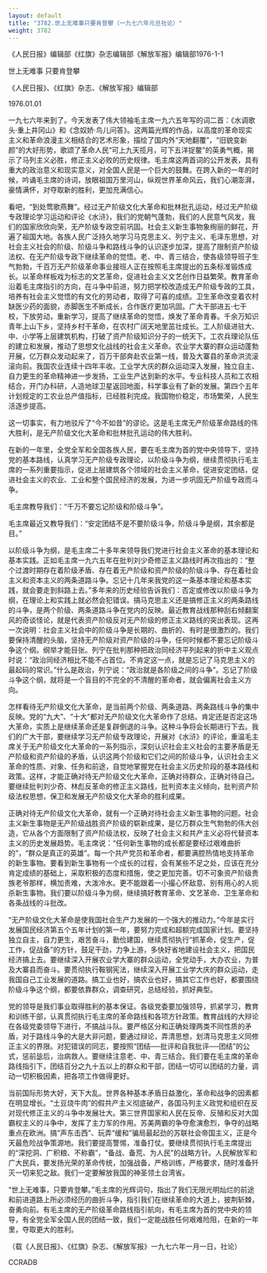 ```yaml
---
layout: default
title: "3782.世上无难事只要肯登攀（一九七六年元旦社论）"
weight: 3782
---
```


《人民日报》编辑部《红旗》杂志编辑部《解放军报》编辑部1976-1-1

世上无难事  只要肯登攀

《人民日报》、《红旗》杂志、《解放军报》编辑部

1976.01.01

一九七六年来到了。今天发表了伟大领袖毛主席一九六五年写的词二首：《水调歌头·重上井冈山》和《念奴娇·鸟儿问答》。这两篇光辉的作品，以高度的革命现实主义和革命浪漫主义相结合的艺术形象，描绘了国内外“天地翻覆”，“旧貌变新颜”的大好形势，歌颂了革命人民“可上九天揽月，可下五洋捉鳖”的英勇气概，揭示了马列主义必胜，修正主义必败的历史规律。毛主席这两首词的公开发表，具有重大的政治意义和现实意义，对全国人民是一个巨大的鼓舞。在跨入新的一年的时候，吟诵毛主席的诗词，放眼祖国万里河山，纵观世界革命风云，我们心潮澎湃，豪情满怀，对夺取新的胜利，更加充满信心。

看吧，“到处莺歌燕舞”。经过无产阶级文化大革命和批林批孔运动，经过无产阶级专政理论学习运动和评论《水浒》，我们的党朝气蓬勃，我们的人民意气风发，我们的国家欣欣向荣，无产阶级专政空前巩固。社会主义新生事物象绚丽的鲜花，开遍了祖国大地。各族人民广泛持久地学习马克思主义、列宁主义、毛泽东思想，对社会主义社会的阶级、阶级斗争和路线斗争的认识逐步加深，提高了限制资产阶级法权、在无产阶级专政下继续革命的觉悟。老、中、青三结合，使各级领导班子生气勃勃，千百万无产阶级革命事业接班人正在按照毛主席提出的五条标准锻炼成长。以革命样板戏为标志的文艺革命，促进社会主义文艺创作日益繁荣。教育革命沿着毛主席指引的方向，在斗争中前进，努力把学校改造成无产阶级专政的工具，培养有社会主义觉悟的有文化的劳动者，取得了可喜的成绩。卫生革命改变着农村缺医少药的面貌，赤脚医生不断成长，合作医疗更加巩固。广大干部进五·七干校，下放劳动，重新学习，提高了继续革命的觉悟，焕发了革命青春。千余万知识青年上山下乡，坚持乡村干革命，在农村广阔天地里茁壮成长。工人阶级进驻大、中、小学等上层建筑机构，打破了资产阶级知识分子的一统天下。工农兵理论队伍的建立和发展，推动了思想文化战线的社会主义革命。农业学大寨的群众运动蓬勃开展，亿万群众发动起来了，百万干部奔赴农业第一线，普及大寨县的革命洪流滚滚向前。我国农业连续十四年丰收。工业学大庆的群众运动深入发展，独立自主、自力更生的革命精神进一步发扬，工业生产达到新的水平。专业科技人员和工农相结合，开门办科研，人造地球卫星返回地面，科学事业有了新的发展。第四个五年计划规定的工农业总产值指标，已经胜利完成。我国物价稳定，市场繁荣，人民生活逐步提高。

这一切事实，有力地驳斥了“今不如昔”的谬论。这是毛主席无产阶级革命路线的伟大胜利，是无产阶级文化大革命和批林批孔运动的伟大胜利。

在新的一年里，全党全军和全国各族人民，要在毛主席为首的党中央领导下，坚持党的基本路线，认真学习无产阶级专政理论，以阶级斗争为纲，继续贯彻执行毛主席的一系列重要指示，促进上层建筑各个领域的社会主义革命，促进安定团结，促进社会主义的农业、工业和整个国民经济的发展，为进一步巩固无产阶级专政而斗争。

毛主席教导我们：“千万不要忘记阶级和阶级斗争”。

毛主席最近又教导我们：“安定团结不是不要阶级斗争，阶级斗争是纲，其余都是目。”

以阶级斗争为纲，是毛主席二十多年来领导我们党进行社会主义革命的基本理论和基本实践。正如毛主席一九六五年在批判刘少奇修正主义路线时再次指出的：“整个过渡时期存在着阶级矛盾、存在着无产阶级和资产阶级的阶级斗争、存在着社会主义和资本主义的两条道路斗争。忘记十几年来我党的这一条基本理论和基本实践，就会要走到斜路上去。”多年来的历史经验告诉我们：否定或修改以阶级斗争为纲，在理论上和实践上就必然会犯错误。搞马克思主义还是搞修正主义的两条路线的斗争，是两个阶级、两条道路斗争在党内的反映。最近教育战线那种刮右倾翻案风的奇谈怪论，就是代表资产阶级反对无产阶级的修正主义路线的突出表现。这再一次说明：社会主义社会中的阶级斗争是长期的、曲折的、有时是很激烈的。我们要保持清醒的头脑，坚持无产阶级对资产阶级的斗争，任何时候都不要忘记阶级斗争这个纲。纲举才能目张。列宁在批判那种把政治同经济平列起来的折中主义观点时说：“政治同经济相比不能不占首位。不肯定这一点，就是忘记了马克思主义的最起码的常识。”什么是政治，列宁说：“政治就是各阶级之间的斗争”。忘记了阶级斗争这个纲，就将是一个盲目的不完全的不清醒的革命者，就会偏离社会主义方向。

怎样看待无产阶级文化大革命，是当前两个阶级、两条道路、两条路线斗争的集中反映。党的“九大”、“十大”都对无产阶级文化大革命作了总结。肯定还是否定这场大革命，实质上是继续革命还是复辟倒退的斗争。这种斗争将会长期进行下去。我们的广大干部，要继续学习无产阶级专政理论，开展对《水浒》的评论，重温毛主席关于无产阶级文化大革命的一系列指示，深刻认识社会主义社会的主要矛盾是无产阶级和资产阶级的矛盾，认识这两个阶级和它们之间的阶级斗争，认识社会主义革命的性质、对象、任务和前途，自觉地掌握党在社会主义历史阶段的基本路线和政策。这样，才能正确对待无产阶级文化大革命，正确对待群众，正确对待自己。要继续批判刘少奇、林彪反革命的修正主义路线，批判资本主义倾向，批判资产阶级法权思想，保卫和发展无产阶级文化大革命的胜利成果。

正确对待无产阶级文化大革命，就有一个正确对待社会主义新生事物的问题。社会主义新生事物是无产阶级战胜资产阶级的崭新成果，是亿万群众生气勃勃的伟大创造，它从各个方面限制了资产阶级法权，反映了社会主义和共产主义必将代替资本主义的历史发展趋势。毛主席说：“任何新生事物的成长都是要经过艰难曲折的”，“群众是真正的英雄”。每一个共产党员和革命者，都要满腔热情地支持革命的新生事物。要看到新生事物有一个成长的过程，会有某些不足之处，应该在充分肯定成绩的基础上，采取积极的态度和措施，使之更加完善。切不可象资产阶级贵族老爷那样，横加责难，大泼冷水。更不能跟着一小撮心怀敌意、别有用心的人扼杀新生事物。我们要以阶级斗争为纲，继续搞好教育革命、文艺革命、卫生革命和各条战线的斗批改。

“无产阶级文化大革命是使我国社会生产力发展的一个强大的推动力。”今年是实行发展国民经济第五个五年计划的第一年，要努力完成和超额完成国家计划。要坚持独立自主，自力更生，艰苦奋斗，勤俭建国，继续贯彻执行“抓革命，促生产，促工作，促战备”的方针，鼓足干劲，力争上游，多快好省地建设社会主义，把国民经济搞上去。要继续深入开展农业学大寨的群众运动，全党动手，大办农业，为普及大寨县而奋斗。要贯彻执行鞍钢宪法，继续深入开展工业学大庆的群众运动，走我国自己工业发展的道路。搞工业也好，搞农业也好，搞其它工作也好，都要围绕阶级斗争这个纲，都要依靠群众，调查研究，总结经验，抓好典型。

党的领导是我们事业取得胜利的基本保证。各级党委要加强领导，抓紧学习，教育和训练干部，认真贯彻执行毛主席的革命路线和各项方针政策。教育战线的大辩论在各级党委领导下进行，不搞战斗队。要严格区分和正确处理两类不同性质的矛盾，对于路线斗争的大是大非问题，要通过辩论，弄清思想，划清马克思主义同修正主义的界限。对犯错误的同志，要按照“团结──批评和自我批评──团结”的公式，惩前毖后，治病救人。要继续注意老、中、青三结合。我们要在毛主席的革命路线指引下，团结百分之九十五以上的群众和干部，团结一切可以团结的力量，调动一切积极因素，把各项工作做得更好。

当前国际形势大好，天下大乱。世界各种基本矛盾日益激化，革命和战争的因素都在明显增长。“土豆烧牛肉”的假共产主义彻底破产，各国马列主义政党和组织在反对现代修正主义的斗争中发展壮大。第三世界国家和人民在反帝、反殖和反对大国霸权主义的斗争中，发挥了主力军的作用。苏美两霸的争夺愈演愈烈，争夺的战略重点在欧洲。搞“声东击西”、玩弄“缓和”骗局最起劲的苏联社会帝国主义，正是今天最危险战争策源地。我们要提高警惕，准备打仗。要继续贯彻执行毛主席提出的“深挖洞、广积粮、不称霸”，“备战、备荒、为人民”的战略方针。人民解放军和广大民兵，要发扬光荣的革命传统，加强战备，严格训练，严格要求，随时准备歼灭一切来犯之敌。我们一定要解放我国的神圣领土台湾省。

“世上无难事，只要肯登攀。”毛主席的光辉词句，指出了我们无限光明灿烂的前途和前进道路上所必须经历的曲折斗争，指引我们在继续革命的大道上，披荆斩棘，奋勇向前。有毛主席的无产阶级革命路线指引航向，有毛主席为首的党中央的领导，有全党全军全国人民的团结一致，我们一定能战胜任何艰难险阻，在新的一年里，夺取更大的胜利。

（载《人民日报》、《红旗》杂志、《解放军报》一九七六年一月一日，社论）

CCRADB

